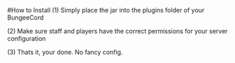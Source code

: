 #How to Install
  (1)  Simply place the jar into the plugins folder of your BungeeCord
  
  (2)  Make sure staff and players have the correct permissions for your server configuration
  
  (3)  Thats it, your done. No fancy config.
